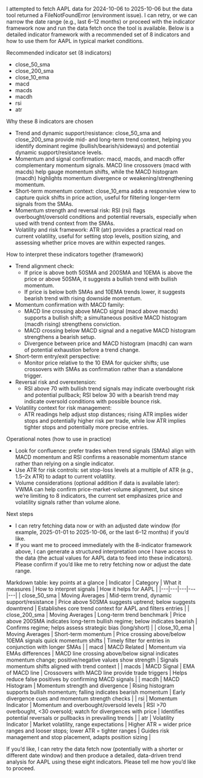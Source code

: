 I attempted to fetch AAPL data for 2024-10-06 to 2025-10-06 but the data tool returned a FileNotFoundError (environment issue). I can retry, or we can narrow the date range (e.g., last 6–12 months) or proceed with the indicator framework now and run the data fetch once the tool is available. Below is a detailed indicator framework with a recommended set of 8 indicators and how to use them for AAPL in typical market conditions.

Recommended indicator set (8 indicators)
- close_50_sma
- close_200_sma
- close_10_ema
- macd
- macds
- macdh
- rsi
- atr

Why these 8 indicators are chosen
- Trend and dynamic support/resistance: close_50_sma and close_200_sma provide mid- and long-term trend context, helping you identify dominant regime (bullish/bearish/sideways) and potential dynamic support/resistance levels.
- Momentum and signal confirmation: macd, macds, and macdh offer complementary momentum signals. MACD line crossovers (macd with macds) help gauge momentum shifts, while the MACD histogram (macdh) highlights momentum divergence or weakening/strengthening momentum.
- Short-term momentum context: close_10_ema adds a responsive view to capture quick shifts in price action, useful for filtering longer-term signals from the SMAs.
- Momentum strength and reversal risk: RSI (rsi) flags overbought/oversold conditions and potential reversals, especially when used with trend context from the SMAs.
- Volatility and risk framework: ATR (atr) provides a practical read on current volatility, useful for setting stop levels, position sizing, and assessing whether price moves are within expected ranges.

How to interpret these indicators together (framework)
- Trend alignment check:
  - If price is above both 50SMA and 200SMA and 10EMA is above the price or above 50SMA, it suggests a bullish trend with bullish momentum.
  - If price is below both SMAs and 10EMA trends lower, it suggests bearish trend with rising downside momentum.
- Momentum confirmation with MACD family:
  - MACD line crossing above MACD signal (macd above macds) supports a bullish shift; a simultaneous positive MACD histogram (macdh rising) strengthens conviction.
  - MACD crossing below MACD signal and a negative MACD histogram strengthens a bearish setup.
  - Divergence between price and MACD histogram (macdh) can warn of potential exhaustion before a trend change.
- Short-term entry/exit perspective:
  - Monitor price relative to the 10 EMA for quicker shifts; use crossovers with SMAs as confirmation rather than a standalone trigger.
- Reversal risk and overextension:
  - RSI above 70 with bullish trend signals may indicate overbought risk and potential pullback; RSI below 30 with a bearish trend may indicate oversold conditions with possible bounce risk.
- Volatility context for risk management:
  - ATR readings help adjust stop distances; rising ATR implies wider stops and potentially higher risk per trade, while low ATR implies tighter stops and potentially more precise entries.

Operational notes (how to use in practice)
- Look for confluence: prefer trades when trend signals (SMAs) align with MACD momentum and RSI confirms a reasonable momentum stance rather than relying on a single indicator.
- Use ATR for risk controls: set stop-loss levels at a multiple of ATR (e.g., 1.5–2x ATR) to adapt to current volatility.
- Volume considerations (optional addition if data is available later): VWMA can help confirm price-market-volume alignment, but since we’re limiting to 8 indicators, the current set emphasizes price and volatility signals rather than volume alone.

Next steps
- I can retry fetching data now or with an adjusted date window (for example, 2025-01-01 to 2025-10-06, or the last 6–12 months) if you’d like.
- If you want me to proceed immediately with the 8-indicator framework above, I can generate a structured interpretation once I have access to the data (the actual values for AAPL data to feed into these indicators). Please confirm if you’d like me to retry fetching now or adjust the date range.

Markdown table: key points at a glance
| Indicator | Category | What it measures | How to interpret signals | How it helps for AAPL |
|---|---|---|---|---|
| close_50_sma | Moving Averages | Mid-term trend, dynamic support/resistance | Price above 50SMA suggests uptrend; below suggests downtrend | Establishes core trend context for AAPL and filters entries |
| close_200_sma | Moving Averages | Long-term trend benchmark | Price above 200SMA indicates long-term bullish regime; below indicates bearish | Confirms regime; helps assess strategic bias (long/short) |
| close_10_ema | Moving Averages | Short-term momentum | Price crossing above/below 10EMA signals quick momentum shifts | Timely filter for entries in conjunction with longer SMAs |
| macd | MACD Related | Momentum via EMAs differences | MACD line crossing above/below signal indicates momentum change; positive/negative values show strength | Signals momentum shifts aligned with trend context |
| macds | MACD Signal | EMA of MACD line | Crossovers with MACD line provide trade triggers | Helps reduce false positives by confirming MACD signals |
| macdh | MACD Histogram | Momentum strength and divergence | Rising histogram supports bullish momentum; falling indicates bearish momentum | Early divergence cues and momentum strength checks |
| rsi | Momentum Indicator | Momentum and overbought/oversold levels | RSI >70 overbought, <30 oversold; watch for divergences with price | Identifies potential reversals or pullbacks in prevailing trends |
| atr | Volatility Indicator | Market volatility, range expectations | Higher ATR = wider price ranges and looser stops; lower ATR = tighter ranges | Guides risk management and stop placement, adapts position sizing |

If you’d like, I can retry the data fetch now (potentially with a shorter or different date window) and then produce a detailed, data-driven trend analysis for AAPL using these eight indicators. Please tell me how you’d like to proceed.
